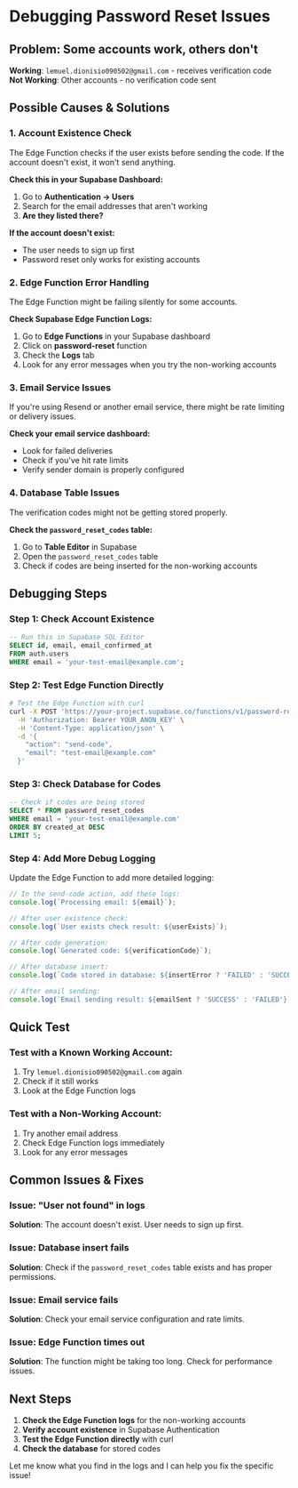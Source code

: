 # Debugging Password Reset Issues

## Problem: Some accounts work, others don't

**Working**: `lemuel.dionisio090502@gmail.com` - receives verification code  
**Not Working**: Other accounts - no verification code sent  

## Possible Causes & Solutions

### 1. **Account Existence Check**

The Edge Function checks if the user exists before sending the code. If the account doesn't exist, it won't send anything.

**Check this in your Supabase Dashboard:**
1. Go to **Authentication → Users**
2. Search for the email addresses that aren't working
3. **Are they listed there?**

**If the account doesn't exist:**
- The user needs to sign up first
- Password reset only works for existing accounts

### 2. **Edge Function Error Handling**

The Edge Function might be failing silently for some accounts.

**Check Supabase Edge Function Logs:**
1. Go to **Edge Functions** in your Supabase dashboard
2. Click on **password-reset** function
3. Check the **Logs** tab
4. Look for any error messages when you try the non-working accounts

### 3. **Email Service Issues**

If you're using Resend or another email service, there might be rate limiting or delivery issues.

**Check your email service dashboard:**
- Look for failed deliveries
- Check if you've hit rate limits
- Verify sender domain is properly configured

### 4. **Database Table Issues**

The verification codes might not be getting stored properly.

**Check the `password_reset_codes` table:**
1. Go to **Table Editor** in Supabase
2. Open the `password_reset_codes` table
3. Check if codes are being inserted for the non-working accounts

## Debugging Steps

### Step 1: Check Account Existence
```sql
-- Run this in Supabase SQL Editor
SELECT id, email, email_confirmed_at 
FROM auth.users 
WHERE email = 'your-test-email@example.com';
```

### Step 2: Test Edge Function Directly
```bash
# Test the Edge Function with curl
curl -X POST 'https://your-project.supabase.co/functions/v1/password-reset' \
  -H 'Authorization: Bearer YOUR_ANON_KEY' \
  -H 'Content-Type: application/json' \
  -d '{
    "action": "send-code",
    "email": "test-email@example.com"
  }'
```

### Step 3: Check Database for Codes
```sql
-- Check if codes are being stored
SELECT * FROM password_reset_codes 
WHERE email = 'your-test-email@example.com' 
ORDER BY created_at DESC 
LIMIT 5;
```

### Step 4: Add More Debug Logging

Update the Edge Function to add more detailed logging:

```typescript
// In the send-code action, add these logs:
console.log(`Processing email: ${email}`);

// After user existence check:
console.log(`User exists check result: ${userExists}`);

// After code generation:
console.log(`Generated code: ${verificationCode}`);

// After database insert:
console.log(`Code stored in database: ${insertError ? 'FAILED' : 'SUCCESS'}`);

// After email sending:
console.log(`Email sending result: ${emailSent ? 'SUCCESS' : 'FAILED'}`);
```

## Quick Test

### Test with a Known Working Account:
1. Try `lemuel.dionisio090502@gmail.com` again
2. Check if it still works
3. Look at the Edge Function logs

### Test with a Non-Working Account:
1. Try another email address
2. Check Edge Function logs immediately
3. Look for any error messages

## Common Issues & Fixes

### Issue: "User not found" in logs
**Solution**: The account doesn't exist. User needs to sign up first.

### Issue: Database insert fails
**Solution**: Check if the `password_reset_codes` table exists and has proper permissions.

### Issue: Email service fails
**Solution**: Check your email service configuration and rate limits.

### Issue: Edge Function times out
**Solution**: The function might be taking too long. Check for performance issues.

## Next Steps

1. **Check the Edge Function logs** for the non-working accounts
2. **Verify account existence** in Supabase Authentication
3. **Test the Edge Function directly** with curl
4. **Check the database** for stored codes

Let me know what you find in the logs and I can help you fix the specific issue! 